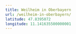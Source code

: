 ```yaml
---
title: Weilheim in Oberbayern
url: /weilheim-in-oberbayern/
latitude: 47.8395072
longitude: 11.141635500000001
---
```

